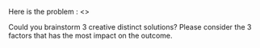 Here is the problem : <<PROBLEM>>

Could you brainstorm 3 creative distinct solutions? Please consider the 3 factors that has the most impact on the outcome.